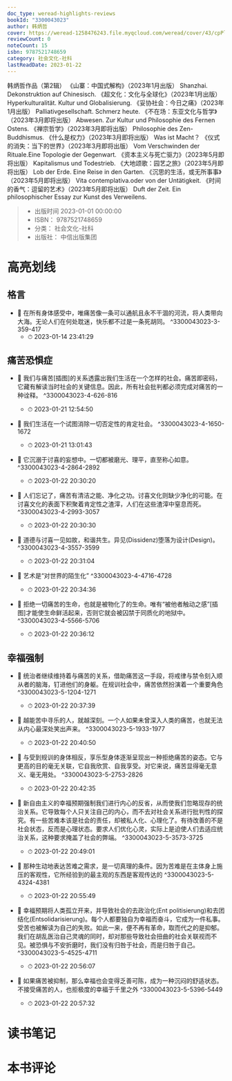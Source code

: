 ```yaml
---
doc_type: weread-highlights-reviews
bookId: "3300043023"
author: 韩炳哲
cover: https://weread-1258476243.file.myqcloud.com/weread/cover/43/cpPlatform_4kLMwviD9Jwj2x4GCyxFTM/t7_cpPlatform_4kLMwviD9Jwj2x4GCyxFTM.jpg
reviewCount: 0
noteCount: 15
isbn: 9787521748659
category: 社会文化-社科
lastReadDate: 2023-01-22
---
```

韩炳哲作品（第2辑） 《山寨：中国式解构》（2023年1月出版） Shanzhai. Dekonstruktion auf Chinesisch. 《超文化：文化与全球化》（2023年1月出版） Hyperkulturalität. Kultur und Globalisierung. 《妥协社会：今日之痛》（2023年1月出版） Palliativgesellschaft. Schmerz heute. 《不在场：东亚文化与哲学》（2023年3月即将出版） Abwesen. Zur Kultur und Philosophie des Fernen Ostens. 《禅宗哲学》（2023年3月即将出版） Philosophie des Zen-Buddhismus. 《什么是权力》（2023年3月即将出版） Was ist Macht？ 《仪式的消失：当下的世界》（2023年3月即将出版） Vom Verschwinden der Rituale.Eine Topologie der Gegenwart. 《资本主义与死亡驱力》（2023年5月即将出版） Kapitalismus und Todestrieb. 《大地颂歌：园艺之旅》（2023年5月即将出版） Lob der Erde. Eine Reise in den Garten. 《沉思的生活，或无所事事》（2023年5月即将出版） Vita contemplativa.oder von der Untätigkeit. 《时间的香气：逗留的艺术》（2023年5月即将出版） Duft der Zeit. Ein philosophischer Essay zur Kunst des Verweilens.
> - 出版时间 2023-01-01 00:00:00
> - ISBN： 9787521748659
> - 分类： 社会文化-社科
> - 出版社： 中信出版集团

# 高亮划线

## 格言


- 📌 在所有身体感受中，唯痛苦像一条可以通航且永不干涸的河流，将人类带向大海。无论人们在何处耽迷，快乐都不过是一条死胡同。 ^3300043023-3-359-417
    - ⏱ 2023-01-14 23:41:29 
## 痛苦恐惧症


- 📌 我们与痛苦[插图]的关系透露出我们生活在一个怎样的社会。痛苦即密码，它藏有解读当时社会的关键信息。因此，所有社会批判都必须完成对痛苦的一种诠释。 ^3300043023-4-626-816
    - ⏱ 2023-01-21 12:54:50 

- 📌 我们生活在一个试图消除一切否定性的肯定社会。 ^3300043023-4-1650-1672
    - ⏱ 2023-01-21 13:01:43 

- 📌 它沉溺于讨喜的妄想中。一切都被磨光、理平，直至称心如意。 ^3300043023-4-2864-2892
    - ⏱ 2023-01-22 20:30:20 

- 📌 人们忘记了，痛苦有清洁之能、净化之功。讨喜文化则缺少净化的可能。在讨喜文化的表面下积聚着肯定性之渣滓，人们在这些渣滓中窒息而死。 ^3300043023-4-2993-3057
    - ⏱ 2023-01-22 20:30:30 

- 📌 道德与讨喜一见如故，和谐共生。异见(Dissidenz)堕落为设计(Design)。 ^3300043023-4-3557-3599
    - ⏱ 2023-01-22 20:31:04 

- 📌 艺术是“对世界的陌生化” ^3300043023-4-4716-4728
    - ⏱ 2023-01-22 20:34:36 

- 📌 拒绝一切痛苦的生命，也就是被物化了的生命。唯有“被他者触动之感”[插图]才能使生命鲜活起来，否则它就会被囚禁于同质化的地狱中。 ^3300043023-4-5566-5706
    - ⏱ 2023-01-22 20:36:12 
## 幸福强制


- 📌 统治者继续维持着与痛苦的关系，借助痛苦这一手段，将戒律与禁令刻入顺从者的脑海，钉进他们的身躯。在规训社会中，痛苦依然扮演着一个重要角色 ^3300043023-5-1204-1271
    - ⏱ 2023-01-22 20:37:39 

- 📌 越能苦中寻乐的人，就越深刻。一个人如果未曾深入人类的痛苦，也就无法从内心最深处笑出声来。 ^3300043023-5-1933-1977
    - ⏱ 2023-01-22 20:40:50 

- 📌 与受到规训的身体相反，享乐型身体逐渐呈现出一种拒绝痛苦的姿态。它与更高的目的毫无关联，它自我欣赏、自我享受。对它来说，痛苦显得毫无意义、毫无用处。 ^3300043023-5-2753-2826
    - ⏱ 2023-01-22 20:42:35 

- 📌 新自由主义的幸福预期强制我们进行内心的反省，从而使我们忽略现存的统治关系。它导致每个人只关注自己的内心，而不去对社会关系进行批判性的探究。有一些苦难本该是社会的责任，却被私人化、心理化了。有待改善的不是社会状态，反而是心理状态。要求人们优化心灵，实际上是迫使人们去适应统治关系，这种要求掩盖了社会的弊端。 ^3300043023-5-3573-3725
    - ⏱ 2023-01-22 20:49:01 

- 📌 那种生动地表达苦难之需求，是一切真理的条件。因为苦难是在主体身上施压的客观性，它所经验到的最主观的东西是客观传达的 ^3300043023-5-4324-4381
    - ⏱ 2023-01-22 20:55:49 

- 📌 幸福预期将人类孤立开来，并导致社会的去政治化(Ent politisierung)和去团结化(Entsolidarisierung)。每个人都要独自为幸福而奋斗，它成为一件私事。受苦也被解读为自己的失败。如此一来，便不再有革命，取而代之的是抑郁。我们在胡乱医治自己灵魂的同时，却对那些导致社会扭曲的社会关联视而不见。被恐惧与不安折磨时，我们没有归咎于社会，而是归咎于自己。 ^3300043023-5-4525-4711
    - ⏱ 2023-01-22 20:56:07 

- 📌 如果痛苦被抑制，那么幸福也会变得乏善可陈，成为一种沉闷的舒适状态。不接受痛苦的人，也拒极度的幸福于千里之外 ^3300043023-5-5396-5449
    - ⏱ 2023-01-22 20:57:32 
# 读书笔记

# 本书评论
